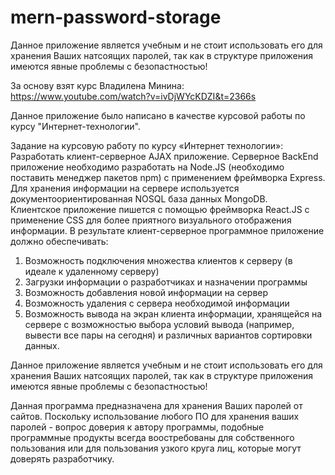 # mern-password-storage

Данное приложение является учебным и не стоит использовать его для хранения Ваших натсоящих паролей, так как в структуре приложения имеются явные проблемы с безопастностью!

За основу взят курс Владилена Минина: https://www.youtube.com/watch?v=ivDjWYcKDZI&t=2366s

Данное приложение было написано в качестве курсовой работы по курсу "Интернет-технологии".

Задание на курсовую работу по курсу «Интернет технологии»:
Разработать клиент-серверное AJAX приложение. Серверное BackEnd приложение необходимо разработать на Node.JS (необходимо поставить менеджер пакетов npm) 
с применением фреймворка Express.  
Для хранения информации на сервере используется документоориентированная NOSQL база данных MongoDB.  
Клиентское приложение пишется с помощью фреймворка React.JS с применение CSS для более приятного визуального отображения информации. 
В результате клиент-серверное программное приложение должно обеспечивать:
1.	Возможность подключения множества клиентов к серверу (в идеале к удаленному серверу)
2.	Загрузки информации о разработчиках и назначении программы
3.	Возможность добавления новой информации на сервер
4.	Возможность удаления с сервера необходимой информации
5.	Возможность вывода на экран клиента информации, хранящейся на сервере с возможностью выбора условий вывода (например, вывести все пары на сегодня) и 
различных вариантов сортировки данных.

Данное приложение является учебным и не стоит использовать его для хранения Ваших натсоящих паролей, так как в структуре приложения имеются явные проблемы с безопастностью!

Данная программа предназначена для хранения Ваших паролей от сайтов. Поскольку использование любого ПО для хранения ваших паролей - вопрос доверия к автору программы, 
подобные программные продукты всегда воостребованы для собственного пользования или для пользования узкого круга лиц, которые могут доверять разработчику.
